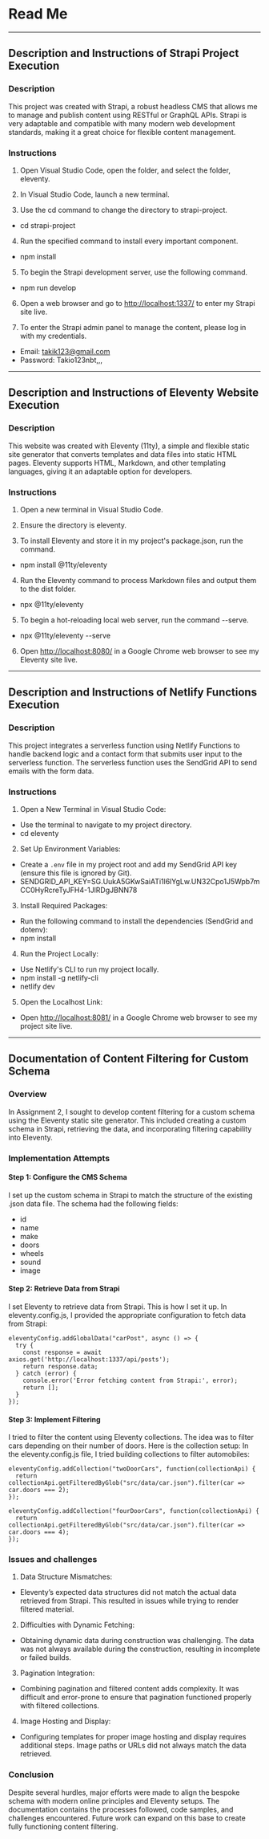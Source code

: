 # Read Me

---

## Description and Instructions of Strapi Project Execution

### Description

This project was created with Strapi, a robust headless CMS that allows me to manage and publish content using RESTful or GraphQL APIs. Strapi is very adaptable and compatible with many modern web development standards, making it a great choice for flexible content management.

### Instructions

1. Open Visual Studio Code, open the folder, and select the folder, eleventy.

2. In Visual Studio Code, launch a new terminal.

3. Use the cd command to change the directory to strapi-project.

- cd strapi-project

4. Run the specified command to install every important component.

- npm install

5. To begin the Strapi development server, use the following command.

- npm run develop

6. Open a web browser and go to <http://localhost:1337/> to enter my Strapi site live.

7. To enter the Strapi admin panel to manage the content, please log in with my credentials.

- Email: takik123@gmail.com
- Password: Takio123nbt,,,

---

## Description and Instructions of Eleventy Website Execution

### Description

This website was created with Eleventy (11ty), a simple and flexible static site generator that converts templates and data files into static HTML pages. Eleventy supports HTML, Markdown, and other templating languages, giving it an adaptable option for developers.

### Instructions

1. Open a new terminal in Visual Studio Code.

2. Ensure the directory is eleventy.

3. To install Eleventy and store it in my project's package.json, run the command.

- npm install @11ty/eleventy

4. Run the Eleventy command to process Markdown files and output them to the dist folder.

- npx @11ty/eleventy

5. To begin a hot-reloading local web server, run the command --serve.

- npx @11ty/eleventy --serve

6. Open <http://localhost:8080/> in a Google Chrome web browser to see my Eleventy site live.

---

## Description and Instructions of Netlify Functions Execution

### Description

This project integrates a serverless function using Netlify Functions to handle backend logic and a contact form that submits user input to the serverless function. The serverless function uses the SendGrid API to send emails with the form data.

### Instructions

1. Open a New Terminal in Visual Studio Code:

- Use the terminal to navigate to my project directory.
- cd eleventy

2. Set Up Environment Variables:

- Create a `.env` file in my project root and add my SendGrid API key (ensure this file is ignored by Git).
- SENDGRID_API_KEY=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

3. Install Required Packages:

- Run the following command to install the dependencies (SendGrid and dotenv):
- npm install

4. Run the Project Locally:

- Use Netlify's CLI to run my project locally.
- npm install -g netlify-cli
- netlify dev

5. Open the Localhost Link:

- Open <http://localhost:8081/> in a Google Chrome web browser to see my project site live.

---

## Documentation of Content Filtering for Custom Schema

### Overview

In Assignment 2, I sought to develop content filtering for a custom schema using the Eleventy static site generator. This included creating a custom schema in Strapi, retrieving the data, and incorporating filtering capability into Eleventy.

### Implementation Attempts

#### Step 1: Configure the CMS Schema

I set up the custom schema in Strapi to match the structure of the existing .json data file. The schema had the following fields:

- id
- name
- make
- doors
- wheels
- sound
- image

#### Step 2: Retrieve Data from Strapi

I set Eleventy to retrieve data from Strapi. This is how I set it up.
In eleventy.config.js, I provided the appropriate configuration to fetch data from Strapi:

```
eleventyConfig.addGlobalData("carPost", async () => {
  try {
    const response = await axios.get('http://localhost:1337/api/posts');
    return response.data;
  } catch (error) {
    console.error('Error fetching content from Strapi:', error);
    return [];
  }
});
```

#### Step 3: Implement Filtering

I tried to filter the content using Eleventy collections. The idea was to filter cars depending on their number of doors. Here is the collection setup:
In the eleventy.config.js file, I tried building collections to filter automobiles:

```
eleventyConfig.addCollection("twoDoorCars", function(collectionApi) {
  return collectionApi.getFilteredByGlob("src/data/car.json").filter(car => car.doors === 2);
});

eleventyConfig.addCollection("fourDoorCars", function(collectionApi) {
  return collectionApi.getFilteredByGlob("src/data/car.json").filter(car => car.doors === 4);
});
```

### Issues and challenges

1. Data Structure Mismatches:

- Eleventy’s expected data structures did not match the actual data retrieved from Strapi. This resulted in issues while trying to render filtered material.

2. Difficulties with Dynamic Fetching:

- Obtaining dynamic data during construction was challenging. The data was not always available during the construction, resulting in incomplete or failed builds.

3. Pagination Integration:

- Combining pagination and filtered content adds complexity. It was difficult and error-prone to ensure that pagination functioned properly with filtered collections.

4. Image Hosting and Display:

- Configuring templates for proper image hosting and display requires additional steps. Image paths or URLs did not always match the data retrieved.

### Conclusion

Despite several hurdles, major efforts were made to align the bespoke schema with modern online principles and Eleventy setups. The documentation contains the processes followed, code samples, and challenges encountered. Future work can expand on this base to create fully functioning content filtering.
